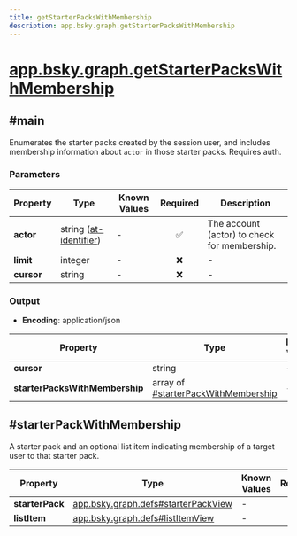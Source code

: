 ```yaml
---
title: getStarterPacksWithMembership
description: app.bsky.graph.getStarterPacksWithMembership
---
```


# [app.bsky.graph.getStarterPacksWithMembership](https://github.com/myConsciousness/atproto.dart/blob/main/lexicons/app/bsky/graph/getStarterPacksWithMembership.json)

## #main

Enumerates the starter packs created by the session user, and includes membership information about `actor` in those starter packs. Requires auth.

### Parameters

| Property | Type | Known Values | Required | Description |
| --- | --- | --- | :---: | --- |
| **actor** | string ([at-identifier](https://atproto.com/specs/lexicon#at-identifier)) | - | ✅ | The account (actor) to check for membership. |
| **limit** | integer | - | ❌ | - |
| **cursor** | string | - | ❌ | - |

### Output

- **Encoding**: application/json

| Property | Type | Known Values | Required | Description |
| --- | --- | --- | :---: | --- |
| **cursor** | string | - | ❌ | - |
| **starterPacksWithMembership** | array of [#starterPackWithMembership](#starterpackwithmembership) | - | ✅ | - |

## #starterPackWithMembership

A starter pack and an optional list item indicating membership of a target user to that starter pack.

| Property | Type | Known Values | Required | Description |
| --- | --- | --- | :---: | --- |
| **starterPack** | [app.bsky.graph.defs#starterPackView](../../../../lexicons/app/bsky/graph/defs.md#starterpackview) | - | ✅ | - |
| **listItem** | [app.bsky.graph.defs#listItemView](../../../../lexicons/app/bsky/graph/defs.md#listitemview) | - | ❌ | - |
